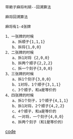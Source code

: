 
```
带赖子麻将判胡--回溯算法

麻将回溯算法

麻将有1-4张牌

1、一张牌的时候
   a、拆顺子{1,1,1}
   b、拆将{1,0,0}
2、二张牌的时候
   a、拆1对将 {2,0,0}
   b、拆两个顺子{2,2,2}
   c、拆一个刻子{3,0,0}
3、三张牌的时候
   a、拆1个刻子{3,0,0}
   b、1对将，1个顺子{3,1,1}
   c、3个顺子，和a是等价的
4、四张牌的时候
   a、拆1个刻子，1个顺子{4,1,1}
   b、拆1对将，2个顺子{4,2,2}
   c、4个顺子，和a是等价的
   d、一对将，一个刻子{4,0,0}
   e、拆两个刻子（和1是等价的）
```


[code](
https://github.com/yuanfengyun/qipai_algorithm/blob/320ac59c7f980c3f49ea6b9fa217f737daa6b538/mjlib_c%2B%2B/huisu_gui/huisu.cpp)
